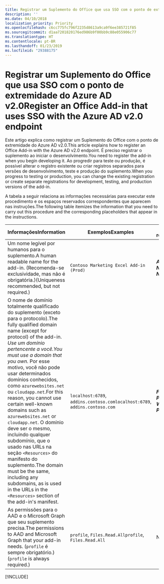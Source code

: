 ```yaml
---
title: Registrar um Suplemento do Office que usa SSO com o ponto de extremidade do Azure AD v2.0
description: ''
ms.date: 04/10/2018
localization_priority: Priority
ms.openlocfilehash: c6cc775fc796f2235d8613a9ca9f6ee385721f85
ms.sourcegitcommit: d1aa7201820176ed986b9f00bb9c88e055906c77
ms.translationtype: HT
ms.contentlocale: pt-BR
ms.lasthandoff: 01/23/2019
ms.locfileid: "29388175"
---
```

# <a name="register-an-office-add-in-that-uses-sso-with-the-azure-ad-v20-endpoint"></a><span data-ttu-id="a0b30-102">Registrar um Suplemento do Office que usa SSO com o ponto de extremidade do Azure AD v2.0</span><span class="sxs-lookup"><span data-stu-id="a0b30-102">Register an Office Add-in that uses SSO with the Azure AD v2.0 endpoint</span></span>

<span data-ttu-id="a0b30-103">Este artigo explica como registrar um Suplemento do Office com o ponto de extremidade do Azure AD v2.0.</span><span class="sxs-lookup"><span data-stu-id="a0b30-103">This article explains how to register an Office Add-in with the Azure AD v2.0 endpoint.</span></span> <span data-ttu-id="a0b30-104">É preciso registrar o suplemento ao iniciar o desenvolvimento.</span><span class="sxs-lookup"><span data-stu-id="a0b30-104">You need to register the add-in when you begin developing it.</span></span> <span data-ttu-id="a0b30-105">Ao progredir para teste ou produção, é possível alterar o registro existente ou criar registros separados para versões de desenvolvimento, teste e produção do suplemento.</span><span class="sxs-lookup"><span data-stu-id="a0b30-105">When you progress to testing or production, you can change the existing registration or create separate registrations for development, testing, and production versions of the add-in.</span></span>

<span data-ttu-id="a0b30-106">A tabela a seguir relaciona as informações necessárias para executar este procedimento e os espaços reservados correspondentes que aparecem nas instruções.</span><span class="sxs-lookup"><span data-stu-id="a0b30-106">The following table itemizes the information that you need to carry out this procedure and the corresponding placeholders that appear in the instructions.</span></span> 

|<span data-ttu-id="a0b30-107">Informações</span><span class="sxs-lookup"><span data-stu-id="a0b30-107">Information</span></span>  |<span data-ttu-id="a0b30-108">Exemplos</span><span class="sxs-lookup"><span data-stu-id="a0b30-108">Examples</span></span>  |<span data-ttu-id="a0b30-109">Espaço reservado</span><span class="sxs-lookup"><span data-stu-id="a0b30-109">Placeholder</span></span>  |
|---------|---------|---------|
|<span data-ttu-id="a0b30-110">Um nome legível por humanos para o suplemento.</span><span class="sxs-lookup"><span data-stu-id="a0b30-110">A human readable name for the add-in.</span></span> <span data-ttu-id="a0b30-111">(Recomenda-se exclusividade, mas não é obrigatória.)</span><span class="sxs-lookup"><span data-stu-id="a0b30-111">(Uniqueness recommended, but not required.)</span></span>    |`Contoso Marketing Excel Add-in (Prod)`        |<span data-ttu-id="a0b30-112">**$ADD-IN-NAME$**</span><span class="sxs-lookup"><span data-stu-id="a0b30-112">**$ADD-IN-NAME$**</span></span>         |
|<span data-ttu-id="a0b30-113">O nome de domínio totalmente qualificado do suplemento (exceto para o protocolo).</span><span class="sxs-lookup"><span data-stu-id="a0b30-113">The fully qualified domain name (except for protocol) of the add-in.</span></span> <span data-ttu-id="a0b30-114">*Use um domínio pertencente a você.*</span><span class="sxs-lookup"><span data-stu-id="a0b30-114">*You must use a domain that you own.*</span></span> <span data-ttu-id="a0b30-115">Por esse motivo, você não pode usar determinados domínios conhecidos, como `azurewebsites.net` ou `cloudapp.net`.</span><span class="sxs-lookup"><span data-stu-id="a0b30-115">For this reason, you cannot use certain well-known domains such as `azurewebsites.net` or `cloudapp.net`.</span></span> <span data-ttu-id="a0b30-116">O domínio deve ser o mesmo, incluindo qualquer subdomínio, que o usado nas URLs na seção `<Resources>` do manifesto do suplemento.</span><span class="sxs-lookup"><span data-stu-id="a0b30-116">The domain must be the same, including any subdomains, as is used in the URLs in the `<Resources>` section of the add-in's manifest.</span></span>  |<span data-ttu-id="a0b30-117">`localhost:6789`, `addins.contoso.com`</span><span class="sxs-lookup"><span data-stu-id="a0b30-117">`localhost:6789`, `addins.contoso.com`</span></span>         |<span data-ttu-id="a0b30-118">**$FQDN-WITHOUT-PROTOCOL$**</span><span class="sxs-lookup"><span data-stu-id="a0b30-118">**$FQDN-WITHOUT-PROTOCOL$**</span></span>         |
|<span data-ttu-id="a0b30-119">As permissões para o AAD e o Microsoft Graph que seu suplemento precisa.</span><span class="sxs-lookup"><span data-stu-id="a0b30-119">The permissions to AAD and Microsoft Graph that your add-in needs.</span></span> <span data-ttu-id="a0b30-120">(`profile` é sempre obrigatório.)</span><span class="sxs-lookup"><span data-stu-id="a0b30-120">(`profile` is always required.)</span></span>    |<span data-ttu-id="a0b30-121">`profile`, `Files.Read.All`</span><span class="sxs-lookup"><span data-stu-id="a0b30-121">`profile`, `Files.Read.All`</span></span>         |<span data-ttu-id="a0b30-122">N/D</span><span class="sxs-lookup"><span data-stu-id="a0b30-122">N/A</span></span>         |

[!INCLUDE[](../includes/register-sso-add-in-aad-v2-include.md)]
